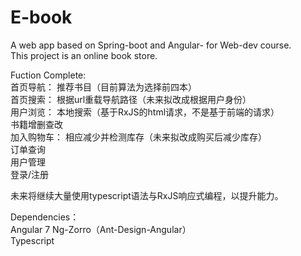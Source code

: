 # E-book
A web app based on Spring-boot and Angular- for Web-dev course.  
This project is an online book store.     

Fuction Complete:    
首页导航： 推荐书目（目前算法为选择前四本）   
首页搜索： 根据url重载导航路径（未来拟改成根据用户身份）   
用户浏览： 本地搜索（基于RxJS的html请求，不是基于前端的请求）   
书籍增删查改   
加入购物车：  相应减少并检测库存（未来拟改成购买后减少库存）   
订单查询   
用户管理    
登录/注册    

未来将继续大量使用typescript语法与RxJS响应式编程，以提升能力。    

Dependencies：   
Angular 7
Ng-Zorro（Ant-Design-Angular）  
Typescript
